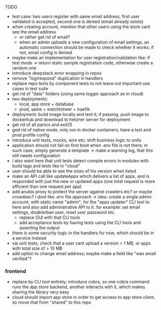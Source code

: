 TODO

* test case: two users register with same email address, first user validated is accepted, second one is denied (email already exists)
* when creating account, mention that other users using the store cant see the email address
  * or rather get rid of email?
  * when an admin uploads a new configuration of email settings, an automatic connection should be made to check whether it works; if not, email config is denied
* maybe make an implementation for user registration/validation like: if test mode -> return static sample registration code, otherwise create a random one
* introduce deepstack error wrapping in repos
* remove "log/respond" duplication in handlers
* replace repo tests by component tests to not leave out important use cases in test suite
* get rid of "data" folders (using same logger approach as in cloud)
* two deployments:
  * local, app store + database
  * prod, same + watchtotwer + traefik
* deployment: build image locally and test it; if passing, push image to dockerhub and download to hetzner server for deployment
* get rid of all panics and exit(1)
* ged rid of native mode, only run in docker containers, have a test and prod profile config
* introduce unit tests, mocks, wire etc; shift business logic to units
* application should not fail on first boot when .env file is not there; in such case, simply generate a template -> make a warning log, that this still needs configuration
* I also want here that unit tests detect compile errors in modules with build tags and tests like in "cloud"
* user should be able to see the sizes of his version when listed
* make an API call like updateApps which delivers a list of apps, and is responded with just the new or updated apps (one total request is more efficient than one request per app)
* add anubis proxy to protect the server against crawlers etc? or maybe crowdsec?
 i dont like .env file approach -> idea: create a single admin account, with static name "admin"; for the "apps updater" CLI tool to here and also add administrative API to it. for example: set email settings, disable/ban user, reset user password etc.
  * replace GUI with that CLI tools
  * add acceptance tests by having tests using the CLI tools and asserting the output
* there is some security logic in the handlers for now, which should be in a service instead
* vai unit tests, check that a user cant upload a version > 1 MB, or apps with total size of > 10 MB
* add option to change email address; maybe make a field like "was email verified"?

### frontend 

* replace by CLI tool entirely; introduce cobra, so one cobra command runs the app store backend, another interacts with it, which makes sharing the library very easy
* cloud should import app store in order to get access to app store client, so move that from "shared" to this repo